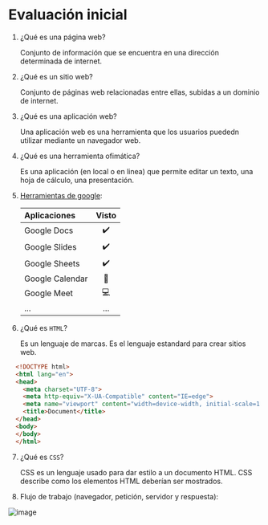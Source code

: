 # Evaluación inicial

1. ¿Qué es una página web?


   Conjunto de información que se encuentra en una dirección determinada de internet.

2. ¿Qué es un sitio web?


   Conjunto de páginas web relacionadas entre ellas, subidas a un dominio de internet.

3. ¿Qué es una aplicación web?


   Una aplicación web es una herramienta que los usuarios puededn utilizar mediante un navegador web.

4. ¿Qué es una herramienta ofimática?


   Es una aplicación (en local o en linea) que permite editar un texto, una hoja de cálculo, una presentación.

5. [Herramientas de google](https://www.google.com/intl/es-419/chrome/browser-tools/):

   | Aplicaciones | Visto |
   | :--- | :---: |
   | Google Docs | :heavy_check_mark: |
   | Google Slides | :heavy_check_mark: |
   | Google Sheets | :heavy_check_mark: |
   | Google Calendar | :calendar: |
   | Google Meet | :computer: |
   | ... | ... |

6. ¿Qué es ``HTML``?


   Es un lenguaje de marcas. Es el lenguaje estandard para crear sitios web.

```html
  <!DOCTYPE html>
  <html lang="en">
  <head>
    <meta charset="UTF-8">
    <meta http-equiv="X-UA-Compatible" content="IE=edge">
    <meta name="viewport" content="width=device-width, initial-scale=1.0">
    <title>Document</title>
  </head>
  <body>
  </body>
  </html>
```
7. ¿Qué es ``CSS``?


   CSS es un lenguaje usado para dar estilo a un documento HTML. CSS describe como los elementos HTML deberían ser mostrados.
   
8. Flujo de trabajo (navegador, petición, servidor y respuesta):


![image](https://user-images.githubusercontent.com/90915799/134023030-281591c8-f9ac-435e-8dd7-dd178d536283.png)
